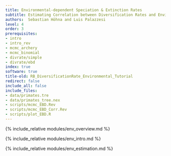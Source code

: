 ```yaml
---
title: Environmental-dependent Speciation & Extinction Rates
subtitle: Estimating Correlation between Diversification Rates and Environmental Characters
authors:  Sebastian Höhna and Luis Palazzesi
level: 4
order: 3
prerequisites:
- intro
- intro_rev
- mcmc_archery
- mcmc_binomial
- divrate/simple
- divrate/ebd
index: true
software: true
title-old: RB_DiversificationRate_Environmental_Tutorial
redirect: false
include_all: false
include_files:
- data/primates.tre
- data/primates_tree.nex
- scripts/mcmc_EBD.Rev
- scripts/mcmc_EBD_Corr.Rev
- scripts/plot_EBD.R
---
```


{% include_relative modules/env_overview.md %}

{% include_relative modules/env_intro.md %}

{% include_relative modules/env_estimation.md %}
